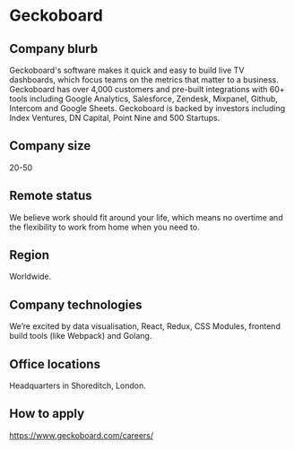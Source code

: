 # Geckoboard

## Company blurb

Geckoboard's software makes it quick and easy to build live TV dashboards, which focus teams on the metrics that matter to a business. Geckoboard has over 4,000 customers and pre-built integrations with 60+ tools including Google Analytics, Salesforce, Zendesk, Mixpanel, Github, Intercom and Google Sheets. Geckoboard is backed by investors including Index Ventures, DN Capital, Point Nine and 500 Startups.

## Company size

20-50

## Remote status

We believe work should fit around your life, which means no overtime and the flexibility to work from home when you need to.

## Region

Worldwide.

## Company technologies

We’re excited by data visualisation, React, Redux, CSS Modules, frontend build tools (like Webpack) and Golang.

## Office locations

Headquarters in Shoreditch, London.

## How to apply

https://www.geckoboard.com/careers/
